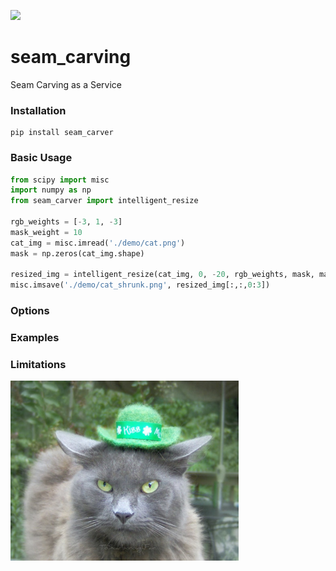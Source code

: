 <p>
  <img src="https://circleci.com/gh/dharness/seam_carving.svg?&style=shield">
</p>

# seam_carving
Seam Carving as a Service

### Installation

```
pip install seam_carver
```

### Basic Usage
``` python
from scipy import misc
import numpy as np
from seam_carver import intelligent_resize

rgb_weights = [-3, 1, -3]
mask_weight = 10
cat_img = misc.imread('./demo/cat.png')
mask = np.zeros(cat_img.shape)

resized_img = intelligent_resize(cat_img, 0, -20, rgb_weights, mask, mask_weight)
misc.imsave('./demo/cat_shrunk.png', resized_img[:,:,0:3])
```

### Options

### Examples

### Limitations

![Alt text](/demo/cat.png?raw=true "Optional Title")